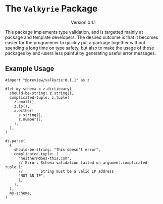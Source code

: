 # The `Valkyrie` Package
<div align="center">Version 0.1.1</div>

This package implements type validation, and is targetted mainly at package and template developers. The desired outcome is that it becomes easier for the programmer to quickly put a package together without spending a long time on type safety, but also to make the usage of those packages by end-users less painful by generating useful error messages.

## Example Usage
```typ
#import "@preview/valkyrie:0.1.1" as z

#let my-schema = z.dictionary(
  should-be-string: z.string(),
  complicated-tuple: z.tuple(
    z.email(),
    z.ip(),
    z.either(
      z.string(),
      z.number(),
    ),
  ),
)

#z.parse(
  (
    should-be-string: "This doesn't error",
    complicated-tuple: (
      "neither@does-this.com",
      // Error: Schema validation failed on argument.complicated-tuple.1: 
      //        String must be a valid IP address
      "NOT AN IP",
      1,
    ),
  ),
  my-schema,
)
```
